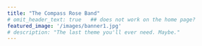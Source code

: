 ```yaml
---
title: "The Compass Rose Band"
# omit_header_text: true   ## does not work on the home page?
featured_image: '/images/banner1.jpg'
# description: "The last theme you'll ever need. Maybe."
---
```

<!--
This looks like the appropriate place for centered text to appear below the header at the top of the content area on the home page only.  Remove the comment wrapper on this paragraph and make your changes here to test.
-->
